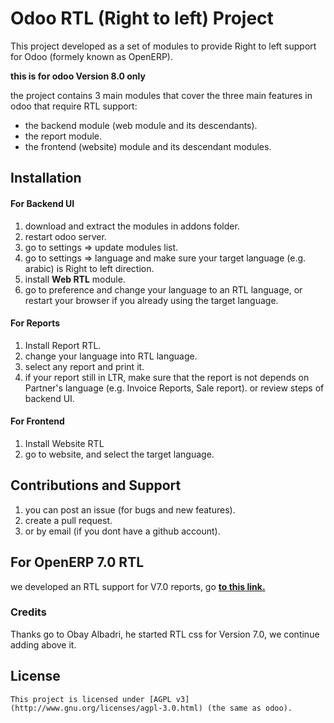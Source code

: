 # Odoo RTL (Right to left) Project

This project developed as a set of modules to provide Right to left support for Odoo (formely known as OpenERP).

**this is for odoo Version 8.0 only** 

the project contains 3 main modules that cover the three main features in odoo that require RTL support:

* the backend module (web module and its descendants).
* the report module.
* the frontend (website) module and its descendant modules.

## Installation
#### For Backend UI
1. download and extract the modules in addons folder.
2. restart odoo server.
3. go to settings => update modules list.
4. go to settings => language and make sure your target language (e.g. arabic) is Right to left direction.
5. install **Web RTL** module.
6. go to preference and change your language to an RTL language, or restart your browser if you already using the target language.

#### For Reports
1. Install Report RTL.
2. change your language into RTL language.
3. select any report and print it.
4. if your report still in LTR, make sure that the report is not depends on Partner's language (e.g. Invoice Reports, Sale report). or review steps of backend UI.

#### For Frontend
1. Install Website RTL
2. go to website, and select the target language.


## Contributions and Support
1. you can post an issue (for bugs and new features).
2. create a pull request.
3. or by email (if you dont have a github account).


## For OpenERP 7.0 RTL
we developed an RTL support for V7.0 reports, go **[to this link.](https://github.com/barsi/openerp-rtl)**

### Credits
Thanks go to Obay Albadri, he started RTL css for Version 7.0, we continue adding above it.

## License
    This project is licensed under [AGPL v3](http://www.gnu.org/licenses/agpl-3.0.html) (the same as odoo).

